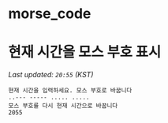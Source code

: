 # morse_code
# 현재 시간을 모스 부호 표시
<!-- MORSE_TIME_START -->
_Last updated: `20:55` (KST)_

```
현재 시간을 입력하세요. 모스 부호로 바꿉니다
..--- ----- ..... .....
모스 부호를 다시 현재 시간으로 바꿉니다
2055
```
<!-- MORSE_TIME_END -->
